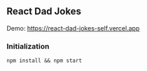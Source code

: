 ## React Dad Jokes

Demo: https://react-dad-jokes-self.vercel.app


### Initialization

```
npm install && npm start
```
